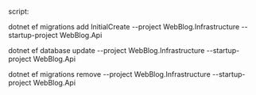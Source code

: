 script: 

dotnet ef migrations add InitialCreate --project WebBlog.Infrastructure --startup-project WebBlog.Api

dotnet ef database update --project WebBlog.Infrastructure --startup-project WebBlog.Api

dotnet ef migrations remove --project WebBlog.Infrastructure --startup-project WebBlog.Api

